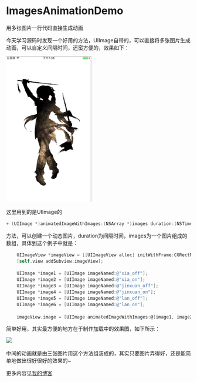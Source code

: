 # ImagesAnimationDemo
用多张图片一行代码直接生成动画

今天学习源码时发现一个好用的方法，UIImage自带的，可以直接将多张图片生成动画，可以自定义间隔时间，还蛮方便的，效果如下：

![](https://github.com/Cloudox/ImagesAnimationDemo/blob/master/ImagesAnimationDemo.gif)

这里用到的是UIImage的

```objective-c
+ (UIImage *)animatedImageWithImages:(NSArray *)images duration:(NSTimeInterval)duration
```

方法，可以创建一个动态图片，duration为间隔时间，images为一个图片组成的数组，具体到这个例子中就是：

```objective-c
    UIImageView *imageView = [[UIImageView alloc] initWithFrame:CGRectMake(50, 100, SCREENWIDTH - 100, SCREENHEIGHT - 200)];
    [self.view addSubview:imageView];
    
    UIImage *image1 = [UIImage imageNamed:@"xia_off"];
    UIImage *image2 = [UIImage imageNamed:@"xia_on"];
    UIImage *image3 = [UIImage imageNamed:@"jinxuan_off"];
    UIImage *image4 = [UIImage imageNamed:@"jinxuan_on"];
    UIImage *image5 = [UIImage imageNamed:@"lan_off"];
    UIImage *image6 = [UIImage imageNamed:@"lan_on"];
    
    imageView.image = [UIImage animatedImageWithImages:@[image1, image2, image3, image4, image5, image6] duration:4];
```

简单好用，其实最方便的地方在于制作加载中的效果图，如下所示：

![](http://img.blog.csdn.net/20161124194910063)

中间的动画就是由三张图片用这个方法组装成的，其实只要图片弄得好，还是能简单地做出很好很好的效果的~

更多内容见[我的博客](http://blog.csdn.net/cloudox_)
